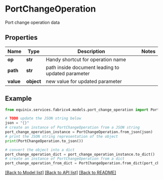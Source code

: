 # PortChangeOperation

Port change operation data

## Properties

Name | Type | Description | Notes
------------ | ------------- | ------------- | -------------
**op** | **str** | Handy shortcut for operation name | 
**path** | **str** | path inside document leading to updated parameter | 
**value** | **object** | new value for updated parameter | 

## Example

```python
from equinix.services.fabricv4.models.port_change_operation import PortChangeOperation

# TODO update the JSON string below
json = "{}"
# create an instance of PortChangeOperation from a JSON string
port_change_operation_instance = PortChangeOperation.from_json(json)
# print the JSON string representation of the object
print(PortChangeOperation.to_json())

# convert the object into a dict
port_change_operation_dict = port_change_operation_instance.to_dict()
# create an instance of PortChangeOperation from a dict
port_change_operation_from_dict = PortChangeOperation.from_dict(port_change_operation_dict)
```
[[Back to Model list]](../README.md#documentation-for-models) [[Back to API list]](../README.md#documentation-for-api-endpoints) [[Back to README]](../README.md)


